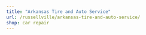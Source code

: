 ```yaml
---
title: "Arkansas Tire and Auto Service"
url: /russellville/arkansas-tire-and-auto-service/
shop: car repair
---
```

